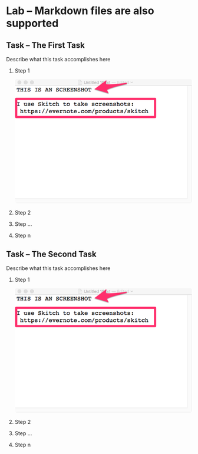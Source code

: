 Lab – Markdown files are also supported
===========================================

Task – The First Task
-----------------------

Describe what this task accomplishes here

1. Step 1

   ![Screenshot 1](../../_static/image001.png)

2. Step 2

3. Step ...

4. Step n

Task – The Second Task
------------------------

Describe what this task accomplishes here

1. Step 1

   ![Screenshot 1](../../_static/image001.png)

2. Step 2

3. Step ...

4. Step n
